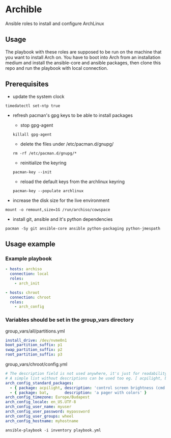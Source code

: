# Archible

Ansible roles to install and configure ArchLinux

## Usage

The playbook with these roles are supposed to be run on the machine that you want to install Arch on.
You have to boot into Arch from an installation medium and install the ansible-core and ansible packages, then clone this repo and run the playbook with local connection.

## Prerequisites

* update the system clock

```shell
timedatectl set-ntp true
```

* refresh pacman's gpg keys to be able to install packages

    * stop gpg-agent

    ```shell
    killall gpg-agent
    ```

    * delete the files under /etc/pacman.d/gnupg/

    ```shell
    rm -rf /etc/pacman.d/gnupg/*
    ```

    * reinitialize the keyring

    ```shell
    pacman-key --init
    ```

    * reload the default keys from the archlinux keyring

    ```shell
    pacman-key --populate archlinux
    ```

* increase the disk size for the live environment

```shell
mount -o remount,size=1G /run/archiso/cowspace
```

* install git, ansible and it's python dependencies

```shell
pacman -Sy git ansible-core ansible python-packaging python-jmespath
```

## Usage example

### Example playbook

```yaml
- hosts: archiso
  connection: local
  roles:
    - arch_init

- hosts: chroot
  connection: chroot
  roles:
    - arch_config
```

### Variables should be set in the group_vars directory

group_vars/all/partitions.yml

```yaml
install_drive: /dev/nvme0n1
boot_partition_suffix: p1
swap_partition_suffix: p2
root_partition_suffix: p3
```

group_vars/chroot/config.yml

```yaml
# The description field is not used anywhere, it's just for readability. 
# A simple list without descriptions can be used too eg. [ acpilight, bat ]
arch_config_standard_packages:
  - { package: acpilight, description: 'control screen brightness (cmd: xbacklight)' }
  - { package: bat,       description: 'a pager with colors' }
arch_config_timezone: Europe/Budapest
arch_config_locale: en_US.UTF-8
arch_config_user_name: myuser
arch_config_user_password: mypassword
arch_config_user_groups: wheel
arch_config_hostname: myhostname
```

```shell
ansible-playbook -i inventory playbook.yml
```
